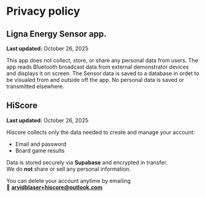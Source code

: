# Privacy policy 
## Ligna Energy Sensor app.
**Last updated:** October 26, 2025  

This app does not collect, store, or share any personal data from users. The app reads Bluetooth broadcast data from external demonstrator devices and displays it on screen. The Sensor data is saved to a database in ordet to be visualed from and outside off the app. No personal data is saved or transmitted elsewhere.

## HiScore

**Last updated:** October 26, 2025  

Hiscore collects only the data needed to create and manage your account:  
- Email and password  
- Board game results  

Data is stored securely via **Supabase** and encrypted in transfer.  
We do **not** share or sell any personal information.  

You can delete your account anytime by emailing  
📧 **arvidblaser+hiscore@outlook.com**
